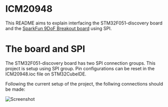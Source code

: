 # ICM20948
This README aims to explain interfacing the STM32F051-discovery board and the [SparkFun 9DoF Breakout board](https://www.sparkfun.com/products/15335) using SPI.
# The board and SPI
The STM32F051-discovery board has two SPI connection groups. This project is setup using SPI group. Pin configurations can be reset in the ICM20948.ioc file on STM32CubeIDE.

Following the current setup of the project, the follwing connections should be made:

![Screenshot]()



